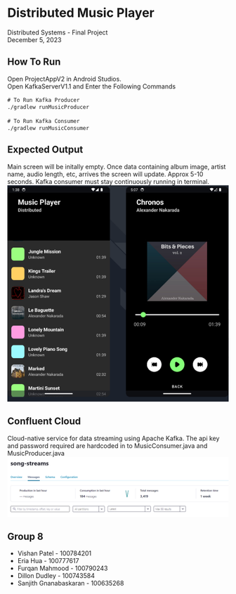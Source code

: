 # Distributed Music Player
Distributed Systems - Final Project
<br>
December 5, 2023
## How To Run
Open ProjectAppV2 in Android Studios.
<br>
Open KafkaServerV1.1 and Enter the Following Commands
```
# To Run Kafka Producer
./gradlew runMusicProducer

# To Run Kafka Consumer
./gradlew runMusicConsumer
```
## Expected Output
Main screen will be initally empty. Once data containing album image, artist name, audio length, etc, arrives the screen will update. Approx 5-10 seconds. Kafka consumer must stay continuously running in terminal.
<br>
![](https://github.com/23Vishan/Distributed-Music-Player/blob/main/Screenshots/User_Interface.png)
## Confluent Cloud
Cloud-native service for data streaming using Apache Kafka. The api key and password required are hardcoded in to MusicConsumer.java and MusicProducer.java
![](https://github.com/23Vishan/Distributed-Music-Player/blob/main/Screenshots/Cloud.png)
<br>
## Group 8
- Vishan Patel - 100784201
- Eria Hua - 100777617
- Furqan Mahmood - 100790243
- Dillon Dudley - 100743584
- Sanjith Gnanabaskaran - 100635268
